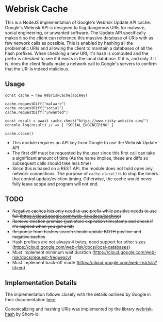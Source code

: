 # Webrisk Cache
This is a NodeJS implementation of Google's Webrisk Update API cache. Google's Webrisk API is designed to flag dangerous URIs for malware, social engineering, or unwanted software. The Update API specifically makes it so the client can reference this massive database of URIs with as few network calls as possible. This is enabled by hashing all the problematic URIs and allowing the client to maintain a databases of all the hash prefixes. When checking a new URI, it's hash is computed and the prefix is checked to see if it exists in the local database. If it is, and only if it is, does the client finally make a network call to Google's servers to confirm that the URI is indeed malicious. 

## Usage
```
const cache = new WebriskCache(apiKey)

cache.requestDiff("malware")
cache.requestDiff("social")
cache.requestDiff("unwanted")

const result = await cache.check("https://www.risky-website.com/")
console.log(result) // => [ "SOCIAL_ENGINEERING" ]

cache.close()
```
- This module requires an API key from Google to use the Webrisk Update API
- The first diff must be requested by the user since this first call can take a significant amount of time (As the name implies, these are diffs so subsequent calls should take less time)
- Since this is based on a REST API, the module does not hold open any network connections. The purpose of `cache.close()` is to stop the timers that control update/eviction timing. Otherwise, the cache would never fully leave scope and program will not end. 

## TODO
- ~~Negative caches hits only need to use prefix while positive needs to use full (https://cloud.google.com/web-risk/docs/caching)~~
- ~~Remove eviction promise (just store expiration timestamp and check if it's expired when you get a hit)~~
- ~~Response from hashes.search should update BOTH positive and negative caches~~
- Hash prefixes are not always 4 bytes, need support for other sizes (https://cloud.google.com/web-risk/docs/local-databases)
- Must implement minimum wait duration (https://cloud.google.com/web-risk/docs/request-frequency)
- Must implement back-off mode (https://cloud.google.com/web-risk/sla?hl=en)

## Implementation Details
The implementation follows closely with the details outlined by Google in their documentation [here](https://cloud.google.com/web-risk/docs/update-api)

Canonicalizing and hashing URIs was implemented by the library [webrisk-hash](https://github.com/Short-io/webrisk-hash) by Short-io
